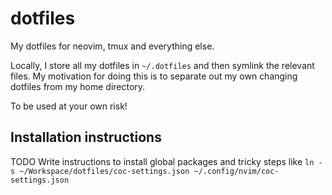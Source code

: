 dotfiles
========

My dotfiles for neovim, tmux and everything else.

Locally, I store all my dotfiles in `~/.dotfiles` and then symlink the relevant files. 
My motivation for doing this is to separate out my own changing dotfiles from my home directory.

To be used at your own risk!

## Installation instructions
TODO Write instructions to install global packages and tricky steps like
`ln -s ~/Workspace/dotfiles/coc-settings.json ~/.config/nvim/coc-settings.json`
